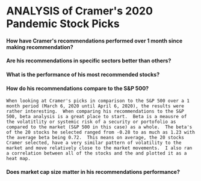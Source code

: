 # ANALYSIS of Cramer's 2020 Pandemic Stock Picks

#### How have Cramer's recommendations performed over 1 month since making recommendation?


#### Are his recommendations in specific sectors better than others?


#### What is the performance of his most recommended stocks?


#### How do his recommendations compare to the S&P 500?
    When looking at Cramer's picks in comparison to the S&P 500 over a 1 month period (March 6, 2020 until April 6, 2020), the results were rather interesting.  When comparing his recommendations to the S&P 500, beta analysis is a great place to start.  Beta is a meausre of the volatitlity or systemic risk of a security or portofolio as compared to the market (S&P 500 in this case) as a whole.  The beta's of the 20 stocks he selected ranged from -0.28 to as much as 1.23 with the average beta being 0.72.  This means on average, the 20 stocks Cramer selected, have a very similar pattern of volatility to the market and move relatively close to the market movements.  I also ran a correlation between all of the stocks and the and plotted it as a heat map.    
    

#### Does market cap size matter in his recommendations performance?

